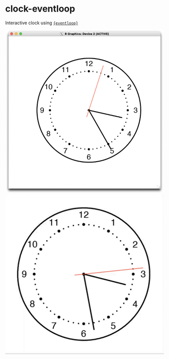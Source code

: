 # clock-eventloop

Interactive clock using [`{eventloop}`](https://github.com/coolbutuseless/eventloop)

<img src="clock-eventloop.png"/>
<img src="clock-eventloop.gif"/>